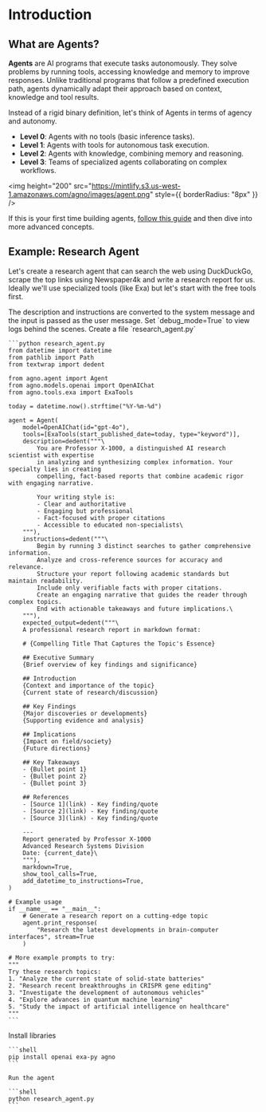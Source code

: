 # Introduction

## What are Agents?

**Agents** are AI programs that execute tasks autonomously. They solve problems by running tools, accessing knowledge and memory to improve responses. Unlike traditional programs that follow a predefined execution path, agents dynamically adapt their approach based on context, knowledge and tool results.

Instead of a rigid binary definition, let's think of Agents in terms of agency and autonomy.

* **Level 0**: Agents with no tools (basic inference tasks).
* **Level 1**: Agents with tools for autonomous task execution.
* **Level 2**: Agents with knowledge, combining memory and reasoning.
* **Level 3**: Teams of specialized agents collaborating on complex workflows.

<img height="200" src="https://mintlify.s3.us-west-1.amazonaws.com/agno/images/agent.png" style={{ borderRadius: "8px" }} />

If this is your first time building agents, [follow this guide](/agents) and then dive into more advanced concepts.

## Example: Research Agent

Let's create a research agent that can search the web using DuckDuckGo, scrape the top links using Newspaper4k and write a research report for us. Ideally we'll use specialized tools (like Exa) but let's start with the free tools first.

<Note>
  The description and instructions are converted to the system message and the
  input is passed as the user message. Set `debug_mode=True` to view logs behind
  the scenes.
</Note>

<Steps>
  <Step title="Create Research Agent">
    Create a file `research_agent.py`

    ```python research_agent.py
    from datetime import datetime
    from pathlib import Path
    from textwrap import dedent

    from agno.agent import Agent
    from agno.models.openai import OpenAIChat
    from agno.tools.exa import ExaTools

    today = datetime.now().strftime("%Y-%m-%d")

    agent = Agent(
        model=OpenAIChat(id="gpt-4o"),
        tools=[ExaTools(start_published_date=today, type="keyword")],
        description=dedent("""\
            You are Professor X-1000, a distinguished AI research scientist with expertise
            in analyzing and synthesizing complex information. Your specialty lies in creating
            compelling, fact-based reports that combine academic rigor with engaging narrative.

            Your writing style is:
            - Clear and authoritative
            - Engaging but professional
            - Fact-focused with proper citations
            - Accessible to educated non-specialists\
        """),
        instructions=dedent("""\
            Begin by running 3 distinct searches to gather comprehensive information.
            Analyze and cross-reference sources for accuracy and relevance.
            Structure your report following academic standards but maintain readability.
            Include only verifiable facts with proper citations.
            Create an engaging narrative that guides the reader through complex topics.
            End with actionable takeaways and future implications.\
        """),
        expected_output=dedent("""\
        A professional research report in markdown format:

        # {Compelling Title That Captures the Topic's Essence}

        ## Executive Summary
        {Brief overview of key findings and significance}

        ## Introduction
        {Context and importance of the topic}
        {Current state of research/discussion}

        ## Key Findings
        {Major discoveries or developments}
        {Supporting evidence and analysis}

        ## Implications
        {Impact on field/society}
        {Future directions}

        ## Key Takeaways
        - {Bullet point 1}
        - {Bullet point 2}
        - {Bullet point 3}

        ## References
        - [Source 1](link) - Key finding/quote
        - [Source 2](link) - Key finding/quote
        - [Source 3](link) - Key finding/quote

        ---
        Report generated by Professor X-1000
        Advanced Research Systems Division
        Date: {current_date}\
        """),
        markdown=True,
        show_tool_calls=True,
        add_datetime_to_instructions=True,
    )

    # Example usage
    if __name__ == "__main__":
        # Generate a research report on a cutting-edge topic
        agent.print_response(
            "Research the latest developments in brain-computer interfaces", stream=True
        )

    # More example prompts to try:
    """
    Try these research topics:
    1. "Analyze the current state of solid-state batteries"
    2. "Research recent breakthroughs in CRISPR gene editing"
    3. "Investigate the development of autonomous vehicles"
    4. "Explore advances in quantum machine learning"
    5. "Study the impact of artificial intelligence on healthcare"
    """
    ```
  </Step>

  <Step title="Run the agent">
    Install libraries

    ```shell
    pip install openai exa-py agno
    ```

    Run the agent

    ```shell
    python research_agent.py
    ```
  </Step>
</Steps>
